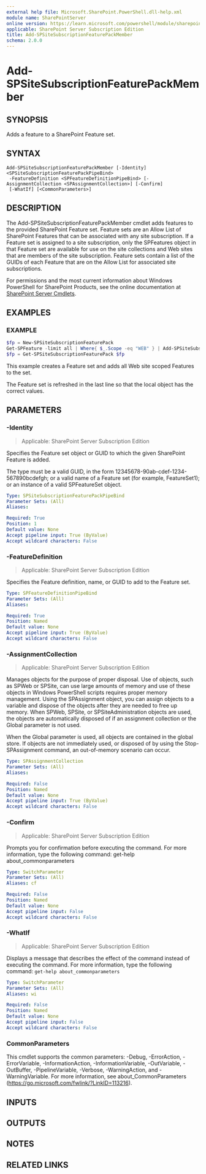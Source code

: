 ```yaml
---
external help file: Microsoft.SharePoint.PowerShell.dll-help.xml
module name: SharePointServer
online version: https://learn.microsoft.com/powershell/module/sharepoint-server/add-spsitesubscriptionfeaturepackmember
applicable: SharePoint Server Subscription Edition
title: Add-SPSiteSubscriptionFeaturePackMember
schema: 2.0.0
---
```


# Add-SPSiteSubscriptionFeaturePackMember

## SYNOPSIS

Adds a feature to a SharePoint Feature set.


## SYNTAX

```
Add-SPSiteSubscriptionFeaturePackMember [-Identity] <SPSiteSubscriptionFeaturePackPipeBind>
 -FeatureDefinition <SPFeatureDefinitionPipeBind> [-AssignmentCollection <SPAssignmentCollection>] [-Confirm]
 [-WhatIf] [<CommonParameters>]
```

## DESCRIPTION
The Add-SPSiteSubscriptionFeaturePackMember cmdlet adds features to the provided SharePoint Feature set.
Feature sets are an Allow List of  SharePoint Features that can be associated with any site subscription.
If a Feature set is assigned to a site subscription, only the SPFeatures object in that Feature set are available for use on the site collections and Web sites that are members of the site subscription.
Feature sets contain a list of the GUIDs of each Feature that are on the Allow List for associated site subscriptions.

For permissions and the most current information about Windows PowerShell for SharePoint Products, see the online documentation at [SharePoint Server Cmdlets](https://learn.microsoft.com/powershell/sharepoint/sharepoint-server/sharepoint-server-cmdlets).

## EXAMPLES

### EXAMPLE
```powershell
$fp = New-SPSiteSubscriptionFeaturePack
Get-SPFeature -limit all | Where{ $_.Scope -eq "WEB" } | Add-SPSiteSubscriptionFeaturePackMember -id $fp
$fp = Get-SPSiteSubscriptionFeaturePack $fp
```

This example creates a Feature set and adds all Web site scoped Features to the set.

The Feature set is refreshed in the last line so that the local object has the correct values.

## PARAMETERS

### -Identity

> Applicable: SharePoint Server Subscription Edition

Specifies the Feature set object or GUID to which the given SharePoint Feature is added.

The type must be a valid GUID, in the form 12345678-90ab-cdef-1234-567890bcdefgh; or a valid name of a Feature set (for example, FeatureSet1); or an instance of a valid SPFeatureSet object.

```yaml
Type: SPSiteSubscriptionFeaturePackPipeBind
Parameter Sets: (All)
Aliases:

Required: True
Position: 1
Default value: None
Accept pipeline input: True (ByValue)
Accept wildcard characters: False
```

### -FeatureDefinition

> Applicable: SharePoint Server Subscription Edition

Specifies the Feature definition, name, or GUID to add to the Feature set.

```yaml
Type: SPFeatureDefinitionPipeBind
Parameter Sets: (All)
Aliases:

Required: True
Position: Named
Default value: None
Accept pipeline input: True (ByValue)
Accept wildcard characters: False
```

### -AssignmentCollection

> Applicable: SharePoint Server Subscription Edition

Manages objects for the purpose of proper disposal.
Use of objects, such as SPWeb or SPSite, can use large amounts of memory and use of these objects in Windows PowerShell scripts requires proper memory management.
Using the SPAssignment object, you can assign objects to a variable and dispose of the objects after they are needed to free up memory.
When SPWeb, SPSite, or SPSiteAdministration objects are used, the objects are automatically disposed of if an assignment collection or the Global parameter is not used.

When the Global parameter is used, all objects are contained in the global store.
If objects are not immediately used, or disposed of by using the Stop-SPAssignment command, an out-of-memory scenario can occur.

```yaml
Type: SPAssignmentCollection
Parameter Sets: (All)
Aliases:

Required: False
Position: Named
Default value: None
Accept pipeline input: True (ByValue)
Accept wildcard characters: False
```

### -Confirm

> Applicable: SharePoint Server Subscription Edition

Prompts you for confirmation before executing the command.
For more information, type the following command: get-help about_commonparameters

```yaml
Type: SwitchParameter
Parameter Sets: (All)
Aliases: cf

Required: False
Position: Named
Default value: None
Accept pipeline input: False
Accept wildcard characters: False
```

### -WhatIf

> Applicable: SharePoint Server Subscription Edition

Displays a message that describes the effect of the command instead of executing the command.
For more information, type the following command: `get-help about_commonparameters`

```yaml
Type: SwitchParameter
Parameter Sets: (All)
Aliases: wi

Required: False
Position: Named
Default value: None
Accept pipeline input: False
Accept wildcard characters: False
```

### CommonParameters
This cmdlet supports the common parameters: -Debug, -ErrorAction, -ErrorVariable, -InformationAction, -InformationVariable, -OutVariable, -OutBuffer, -PipelineVariable, -Verbose, -WarningAction, and -WarningVariable. For more information, see about_CommonParameters (https://go.microsoft.com/fwlink/?LinkID=113216).

## INPUTS

## OUTPUTS

## NOTES

## RELATED LINKS
